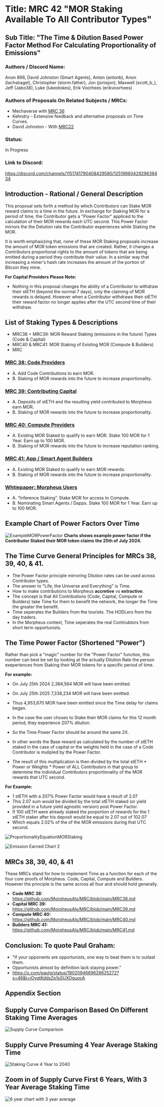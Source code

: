 # Title: MRC 42 "MOR Staking Available To All Contributor Types"
## Sub Title: "The Time & Dilution Based Power Factor Method For Calculating Proportionality of Emissions"

### Authors / Discord Name: 
Anon 866, David Johnston (Smart Agents), Anton (antonb), Anon (lachsbagel), Christopher (storm.father), Jon (jonisjon), Maxwell (scott_b_), Jeff (Jabo38), Luke (lukestokes), Erik Voorhees (erikvoorhees)
   
### Authors of Proposals On Related Subjects / MRCs: 
- Mechaverse with [MRC 36](https://github.com/MorpheusAIs/MRC/blob/main/MRC36.md) 
- Kehndry - Extensive feedback and alternative proposals on Time Curves.
- David Johnston - With [MRC22](https://github.com/MorpheusAIs/MRC/blob/main/IN%20PROGRESS/MRC22.md)

### Status:
In Progress

### Link to Discord: 
https://discord.com/channels/1151741790408429580/1251996042929639434

## Introduction - Rational / General Description
This proposal sets forth a method by which Contributors can Stake MOR reward claims to a time in the future.
In exchange for Staking MOR for a period of time, the Contributor gets a "Power Factor" appliced to the calculation of their MOR rewards each UTC second. 
This Power Factor mirrors the the Delution rate the Contributor experiences while Staking the MOR. 

It is worth emphasizing that, none of these MOR Staking proposals increase the amount of MOR token emissions that are created. Rather, it changes a Contributors proportional rights to the amount of tokens that are being emitted during a period they contribute their value. In a similar way that increasing a miner's hash rate increases the amount of the portion of Bitcoin they mine.

**For Capital Providers Please Note:** 
- Nothing in this proposal changes the ability of a Contributor to withdraw their stETH (beyond the normal 7 days), only the claiming of MOR rewards is delayed. However when a Contributor withdraws their stETH their reward factor no longer applies after the UTC second time of their withdraw.

## List of Staking Types & Descriptions
- MRC38 + MRC39: MOR Reward Staking (emissions in the future) Types (Code & Capital)
- MRC40 & MRC41: MOR Staking of Existing MOR (Compute & Builders)
- MRC

### [MRC 38: Code Providers](https://github.com/MorpheusAIs/MRC/blob/main/MRC38.md)
- A. Add Code Contributions to earn MOR.
- B. Staking of MOR rewards into the future to increase proportionality.

### [MRC 39: Contributing Capital](https://github.com/MorpheusAIs/MRC/blob/main/MRC39.md)
- A. Deposits of stETH and the resulting yield contributed to Morpheus earn MOR.
- B. Staking of MOR rewards into the future to increase proportionality.

### [MRC 40: Compute Providers](https://github.com/MorpheusAIs/MRC/blob/main/MRC40.md)
- A. Existing MOR Staked to qualify to earn MOR. Stake 100 MOR  for 1 Year. Earn up to 100 MOR.
- B. Staking of MOR rewards into the future to increase reputation ranking.

### [MRC 41: App / Smart Agent Builders](https://github.com/MorpheusAIs/MRC/blob/main/MRC41.md)
- A. Existing MOR Staked to qualify to earn MOR rewards.
- B. Staking of MOR rewards into the future to increase proportionality.

### [Whtiepaper: Morpheus Users](https://github.com/MorpheusAIs/MRC/blob/main/MRC41.md)
- A. “Inference Staking”. Stake MOR for access to Compute.
- B. Nominating Smart Agents / Dapps. Stake 100 MOR  for 1 Year. Earn up to 100 MOR. 

## Example Chart of Power Factors Over Time
![ExampleMORPowerFactor](https://github.com/MorpheusAIs/MRC/assets/1563345/be4492a8-e050-4deb-8270-2029e39386d9)
**Charts shows example power factor if the Contributor Staked their MOR token claims the 25th of July 2024.**

## The Time Curve General Principles for MRCs 38, 39, 40, & 41.
- The Power Factor principle mirroring Dilution rates can be used across Contributor types. 
- The answer to "Life, the Universe and Everything" is Time.
- How to make contributions to Morpheus **accretive** vs **extractive**.
- The concept is that All Contributions (Code, Capital, Compute or Builders) take Time for them to benefit the network, the longer the Time the greater the benefit. 
- Time seperates the Builders from the tourists. The HODLers from the day traders. 
- In the Morpheus context, Time seperates the real Contriubtors from short term opportunists.

## The Time Power Factor (Shortened "Power")
Rather than pick a "magic" number for the "Power Factor" function, this number can best be set by looking at the actually Dilution Rate the person exeperiences from Staking their MOR tokens for a specific period of time.

**For example:**
- On July 25th 2024 2,384,564 MOR will have been emitted.
- On July 25th 2025 7,338,234 MOR will have been emitted.
- Thus 4,953,670 MOR have been emitted since the Time delay for claims began.
- In the case the user choses to Stake their MOR claims for this 12 month period, they experience 207% dilution.  
- So the Time Power Factor should be around the same 2X. 

- In other words the Base reward as calculated by the number of stETH staked in the case of capital or the weights held in the case of a Code Contributor is mulipled by the Power Factor. 
- The result of this multiplication is then divided by the total stETH * Power or Weights * Power of ALL Contributors in that group to determine the individual Contributors proportionality of the MOR rewards that UTC second.

**For Example:**
- 1 stETH with a 207% Power Factor would have a result of 2.07
- This 2.07 sum would be divided by the total stETH staked (or yield provided in a future yield agnostic version) post Power Factor.
- If 100 stETH were already staked the porportion of rewards for the 1 stETH staker after his deposit would be equal to 2.07 out of 102.07 
- Which equals 2.02% of the of the MOR emissions during that UTC second.

![ProportionalityEquationMORStaking](https://github.com/MorpheusAIs/MRC/assets/1563345/6e6c1cc5-826a-42be-bbb7-b7c4a9d65cf9)

![Emission Earned Chart 2](https://github.com/MorpheusAIs/MRC/assets/1563345/1d8e7e73-22ed-44ed-82e8-934370fe58cd)

## MRCs 38, 39, 40, & 41 
These MRCs stand for how to implement Time as a function for each of the four core proofs of Morpheus. 
Code, Capital, Compute and Builders. However the principle is the same across all four and should hold generally.

- **Code MRC 38:** https://github.com/MorpheusAIs/MRC/blob/main/MRC38.md
- **Capital MRC 39:** https://github.com/MorpheusAIs/MRC/blob/main/MRC39.md
- **Compute MRC 40:** https://github.com/MorpheusAIs/MRC/blob/main/MRC40.md
- **Builders MRC 41:** https://github.com/MorpheusAIs/MRC/blob/main/MRC41.md

## Conclusion: To quote Paul Graham:
- "If your opponents are opportunists, one way to beat them is to outlast them. 
- Opportunists almost by definition lack staying power."
- https://x.com/paulg/status/1802094669628625272?s=46&t=iOyqtKddsZp1sSUXOguocA

## Appendix Section

## Supply Curve Comparison Based On Different Staking Time Averages
![Supply Curve Comparison](https://github.com/MorpheusAIs/MRC/assets/1563345/3af26946-6b61-4e14-9b54-038dc49175d2)

## Supply Curve Presuming 4 Year Average Staking Time
![Staking Curve 4 Year to 2040](https://github.com/MorpheusAIs/MRC/assets/1563345/b8eeda6b-aacc-4286-957f-64d69fc0e07d)

## Zoom in of Supply Curve First 6 Years, With 3 Year Average Staking Time
![6 year chart with 3 year average](https://github.com/MorpheusAIs/MRC/assets/1563345/3b044dcc-2dec-4591-8057-311ae35959e9)
